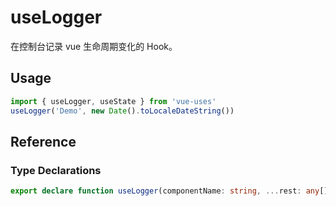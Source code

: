 # useLogger

在控制台记录 vue 生命周期变化的 Hook。

## Usage

```ts
import { useLogger, useState } from 'vue-uses'
useLogger('Demo', new Date().toLocaleDateString())
```

## Reference

### Type Declarations

```ts
export declare function useLogger(componentName: string, ...rest: any[]): void
```
